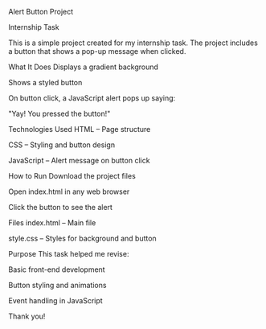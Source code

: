 Alert Button Project

Internship Task

This is a simple project created for my internship task. The project includes a button that shows a pop-up message when clicked.

What It Does
Displays a gradient background

Shows a styled button

On button click, a JavaScript alert pops up saying:

"Yay! You pressed the button!"

Technologies Used
HTML – Page structure

CSS – Styling and button design

JavaScript – Alert message on button click

How to Run
Download the project files

Open index.html in any web browser

Click the button to see the alert

Files
index.html – Main file

style.css – Styles for background and button

Purpose
This task helped me revise:

Basic front-end development

Button styling and animations

Event handling in JavaScript

Thank you!









